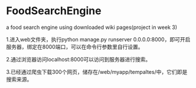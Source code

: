 # FoodSearchEngine
a food search engine using downloaded wiki pages(project in week 3)

1.进入web文件夹，执行python manage.py runserver 0.0.0.0:8000，即可开启服务器，绑定在8000端口，可以在命令行参数里自行设置。

2.通过浏览器访问localhost:8000可以访问到服务器进行搜索。

3.已经通过爬虫下载300个网页，储存在/web/myapp/tempaltes/中，它们即是搜索来源。
